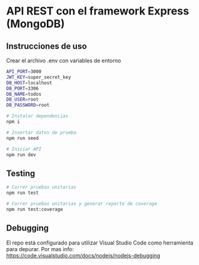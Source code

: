 # API REST con el framework Express (MongoDB)

## Instrucciones de uso

Crear el archivo .env con variables de entorno

```bash
API_PORT=3000
JWT_KEY=super_secret_key
DB_HOST=localhost
DB_PORT=3306
DB_NAME=todos
DB_USER=root
DB_PASSWORD=root
```

```bash
# Instalar dependencias
npm i

# Insertar datos de prueba
npm run seed

# Iniciar API
npm run dev
```

## Testing
```bash
# Correr pruebas unitarias
npm run test

# Correr pruebas unitarias y generar reporte de coverage
npm run test:coverage
```

## Debugging
El repo está configurado para utilizar Visual Studio Code como herramienta para depurar.
Por mas info: https://code.visualstudio.com/docs/nodejs/nodejs-debugging